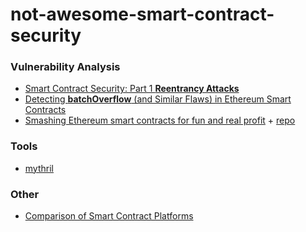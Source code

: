# not-awesome-smart-contract-security

### Vulnerability Analysis
* [Smart Contract Security: Part 1 **Reentrancy Attacks**](https://hackernoon.com/smart-contract-security-part-1-reentrancy-attacks-ddb3b2429302)
* [Detecting **batchOverflow** (and Similar Flaws) in Ethereum Smart Contracts](https://media.consensys.net/detecting-batchoverflow-and-similar-flaws-in-ethereum-smart-contracts-93cf5a5aaac8)
* [Smashing Ethereum smart contracts for fun and real profit](https://github.com/b-mueller/smashing-smart-contracts/blob/master/smashing-smart-contracts-1of1.pdf) + [repo](https://github.com/b-mueller/smashing-smart-contracts)

### Tools
* [mythril](https://github.com/ConsenSys/mythril)

### Other
* [Comparison of Smart Contract Platforms](https://hackernoon.com/comparison-of-smart-contract-platforms-2796e34673b7)
